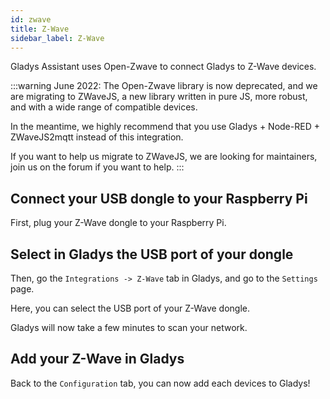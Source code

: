 ```yaml
---
id: zwave
title: Z-Wave
sidebar_label: Z-Wave
---
```


Gladys Assistant uses Open-Zwave to connect Gladys to Z-Wave devices.

:::warning
June 2022: The Open-Zwave library is now deprecated, and we are migrating to ZWaveJS, a new library written in pure JS, more robust, and with a wide range of compatible devices.

In the meantime, we highly recommend that you use Gladys + Node-RED + ZWaveJS2mqtt instead of this integration.

If you want to help us migrate to ZWaveJS, we are looking for maintainers, join us on the forum if you want to help.
:::

## Connect your USB dongle to your Raspberry Pi

First, plug your Z-Wave dongle to your Raspberry Pi.

## Select in Gladys the USB port of your dongle

Then, go the `Integrations -> Z-Wave` tab in Gladys, and go to the `Settings` page.

Here, you can select the USB port of your Z-Wave dongle.

Gladys will now take a few minutes to scan your network.

## Add your Z-Wave in Gladys

Back to the `Configuration` tab, you can now add each devices to Gladys!
